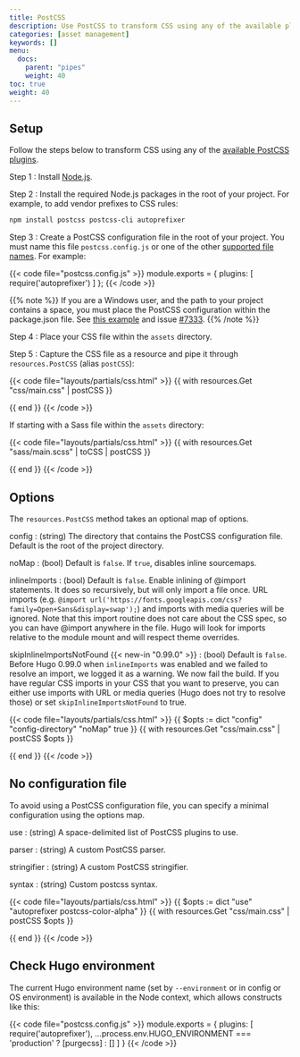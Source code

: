 ```yaml
---
title: PostCSS
description: Use PostCSS to transform CSS using any of the available plugins.
categories: [asset management]
keywords: []
menu:
  docs:
    parent: "pipes"
    weight: 40
toc: true
weight: 40
---
```


## Setup

Follow the steps below to transform CSS using any of the [available PostCSS plugins](https://www.postcss.parts/).

Step 1
: Install [Node.js](https://nodejs.org/en/download).

Step 2
: Install the required Node.js packages in the root of your project. For example, to add vendor prefixes to CSS rules:

```bash
npm install postcss postcss-cli autoprefixer
```

Step 3
: Create a PostCSS configuration file in the root of your project. You must name this file `postcss.config.js` or one of the other [supported file names]. For example:

[supported file names]: https://github.com/postcss/postcss-load-config#usage

{{< code file="postcss.config.js" >}}
module.exports = {
  plugins: [
    require('autoprefixer')
  ]
};
{{< /code >}}

{{% note %}}
If you are a Windows user, and the path to your project contains a space, you must place the PostCSS configuration within the package.json file. See [this example](https://github.com/postcss/postcss-load-config#packagejson) and issue [#7333](https://github.com/gohugoio/hugo/issues/7333).
{{% /note %}}

Step 4
: Place your CSS file within the `assets` directory.

Step 5
: Capture the CSS file as a resource and pipe it through `resources.PostCSS` (alias `postCSS`):

{{< code file="layouts/partials/css.html" >}}
{{ with resources.Get "css/main.css" | postCSS }}
  <link rel="stylesheet" href="{{ .RelPermalink }}">
{{ end }}
{{< /code >}}

If starting with a Sass file within the `assets` directory:

{{< code file="layouts/partials/css.html" >}}
{{ with resources.Get "sass/main.scss" | toCSS | postCSS }}
  <link rel="stylesheet" href="{{ .RelPermalink }}">
{{ end }}
{{< /code >}}

## Options

The `resources.PostCSS` method takes an optional map of options.

config
: (string) The directory that contains the PostCSS configuration file. Default is the root of the project directory.

noMap
: (bool) Default is `false`. If `true`, disables inline sourcemaps.

inlineImports
: (bool) Default is `false`. Enable inlining of @import statements. It does so recursively, but will only import a file once.
URL imports (e.g. `@import url('https://fonts.googleapis.com/css?family=Open+Sans&display=swap');`) and imports with media queries will be ignored.
Note that this import routine does not care about the CSS spec, so you can have @import anywhere in the file.
Hugo will look for imports relative to the module mount and will respect theme overrides.

skipInlineImportsNotFound {{< new-in "0.99.0" >}}
: (bool) Default is `false`. Before Hugo 0.99.0 when `inlineImports` was enabled and we failed to resolve an import, we logged it as a warning. We now fail the build. If you have regular CSS imports in your CSS that you want to preserve, you can either use imports with URL or media queries (Hugo does not try to resolve those) or set `skipInlineImportsNotFound` to true.

{{< code file="layouts/partials/css.html" >}}
{{ $opts := dict "config" "config-directory" "noMap" true }}
{{ with resources.Get "css/main.css" | postCSS $opts }}
  <link rel="stylesheet" href="{{ .RelPermalink }}">
{{ end }}
{{< /code >}}

## No configuration file

To avoid using a PostCSS configuration file, you can specify a minimal configuration using the options map.

use
: (string) A space-delimited list of PostCSS plugins to use.

parser
: (string) A custom PostCSS parser.

stringifier
: (string) A custom PostCSS stringifier.

syntax
: (string) Custom postcss syntax.

{{< code file="layouts/partials/css.html" >}}
{{ $opts := dict "use" "autoprefixer postcss-color-alpha" }}
{{ with resources.Get "css/main.css" | postCSS $opts }}
  <link rel="stylesheet" href="{{ .RelPermalink }}">
{{ end }}
{{< /code >}}

## Check Hugo environment

The current Hugo environment name (set by `--environment` or in config or OS environment) is available in the Node context, which allows constructs like this:

{{< code file="postcss.config.js" >}}
module.exports = {
  plugins: [
    require('autoprefixer'),
    ...process.env.HUGO_ENVIRONMENT === 'production'
      ? [purgecss]
      : []
  ]
}
{{< /code >}}
